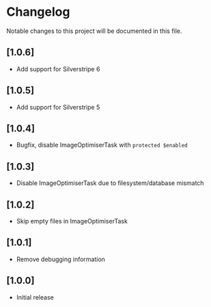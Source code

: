 # Changelog

Notable changes to this project will be documented in this file.

## [1.0.6]

- Add support for Silverstripe 6

## [1.0.5]

- Add support for Silverstripe 5

## [1.0.4]

- Bugfix, disable ImageOptimiserTask with `protected $enabled`

## [1.0.3]

- Disable ImageOptimiserTask due to filesystem/database mismatch

## [1.0.2]

- Skip empty files in ImageOptimiserTask

## [1.0.1]

- Remove debugging information

## [1.0.0]

- Initial release
